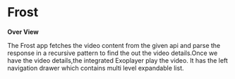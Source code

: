 # Frost

**Over View**

The Frost app fetches the video content from the given api and parse the response in a recursive pattern to find the out the video details.Once we have the video details,the integrated Exoplayer play the video. It has the left navigation drawer which contains multi level expandable list.
